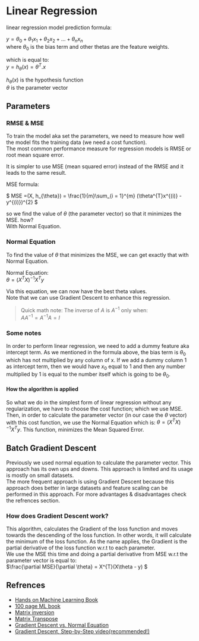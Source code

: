 # Linear Regression

linear regression model prediction formula:

$` y = \theta_{0} + \theta_{1}x_{1} + \theta_{2}x_{2} + ... + \theta_{n}x_{n}   `$  
where $\theta_{0}$ is the bias term and other thetas are the feature weights.  
  
which is equal to:  
$` y = h_{\theta}(x) = \theta^{T} . x `$  
  
$` h_{\theta}(x) `$ is the hypothesis function  
$` \theta `$ is the parameter vector    

## Parameters

### RMSE & MSE

To train the model aka set the parameters, we need to measure how well the model fits the training data (we need a cost function).  
The most common performance measure for regression models is RMSE or root mean square error.  

It is simpler to use MSE (mean squared error) instead of the RMSE and it leads to the same result.  

MSE formula:

$` MSE =(X, h_{\theta}) = \frac{1}{m}\sum_{i = 1}^{m} (\theta^{T}x^{(i)} - y^{(i)})^{2} `$  

so we find the value of $`\theta `$ (the parameter vector) so that it minimizes the MSE. how?  
With Normal Equation.  

### Normal Equation

To find the value of $` \theta `$ that minimizes the MSE, we can get exactly that with Normal Equation.  

Normal Equation:  
$`\theta = (X^{T}X)^{-1} X^{T} y `$

Via this equation, we can now have the best theta values.  
Note that we can use Gradient Descent to enhance this regression.

> Quick math note:
The inverse of $`A`$ is $`A^{-1}`$ only when:  
$` AA^{-1} = A^{-1}A = I `$

### Some notes

In order to perform linear regression, we need to add a dummy feature aka intercept term. As we mentioned in the formula above, the bias term is $`\theta_{0}`$ which has not multiplied by any column of x. If we add a dummy column 1 as intercept term, then we would have $`x_{0}`$ equal to 1 and then any number multiplied by 1 is equal to the number itself which is going to be $`\theta_{0}`$.

#### How the algorithm is applied

So what we do in the simplest form of linear regression without any regularization, we have to choose the cost function; which we use MSE. Then, in order to calculate the parameter vector (in our case the $`\theta`$ vector) with this cost function, we use the Normal Equation which is: $`\theta = (X^{T}X)^{-1} X^{T} y `$. This function, minimizes the Mean Squared Error.

## Batch Gradient Descent

Previously we used normal equation to calculate the parameter vector. This approach has its own ups and downs. This approach is limited and its usage is mostly on small datasets.  
The more frequent approach is using Gradient Descent because this approach does better in large datasets and feature scaling can be performed in this approach. For more advantages & disadvantages check the refrences section.  

### How does Gradient Descent work?

This algorithm, calculates the Gradient of the loss function and moves towards the descending of the loss function. In other words, it will calculate the minimum of the loss function. As the name applies, the Gradient is the partial derivative of the loss function w.r.t to each parameter.  
We use the MSE this time and doing a partial derivative from MSE w.r.t the parameter vector is equal to:  
$`\frac{\partial MSE}{\partial \theta} = X^{T}(X\theta - y) `$

## Refrences

- [Hands on Machine Learning Book](https://www.amazon.com/Hands-Machine-Learning-Scikit-Learn-TensorFlow/dp/1098125975)
- [100 page ML book](https://www.amazon.com/Hundred-Page-Machine-Learning-Book/dp/199957950X)
- [Matrix inversion](https://www.mathsisfun.com/algebra/matrix-inverse.html)
- [Matrix Transpose](https://mathinsight.org/matrix_transpose)
- [Gradient Descent vs. Normal Equation](https://www.geeksforgeeks.org/difference-between-gradient-descent-and-normal-equation/)
- [Gradient Descent, Step-by-Step video(recommended!)](https://www.youtube.com/watch?v=sDv4f4s2SB8)
